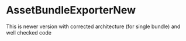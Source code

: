 # AssetBundleExporterNew
This is newer version with corrected architecture (for single bundle) and well checked code
